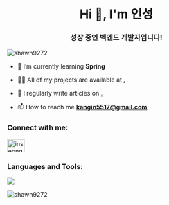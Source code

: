 <h1 align="center">Hi 👋, I'm 인성</h1>
<h3 align="center">성장 중인 벡엔드 개발자입니다!</h3>

<p align="left"> <img src="https://komarev.com/ghpvc/?username=shawn9272&label=Profile%20views&color=0e75b6&style=flat" alt="shawn9272" /> </p>


- 🌱 I’m currently learning **Spring**

- 👨‍💻 All of my projects are available at [.](.)

- 📝 I regularly write articles on [.](.)

- 📫 How to reach me **kangin5517@gmail.com**

<h3 align="left">Connect with me:</h3>
<p align="left">
<a href="https://instagram.com/inseong_.02" target="blank"><img align="center" src="https://raw.githubusercontent.com/rahuldkjain/github-profile-readme-generator/master/src/images/icons/Social/instagram.svg" alt="inseong_.02" height="30" width="40" /></a>
</p>

<h3 align="left">Languages and Tools:</h3>
<img src="https://img.shields.io/badge/Spring Boot-6DB33F?style=flat-square&logo=#springboot&logoColor=white"/>


<p><img align="center" src="https://github-readme-streak-stats.herokuapp.com/?user=shawn9272&" alt="shawn9272" /></p>

